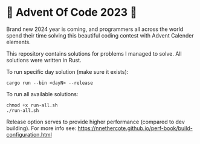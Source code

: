 # 🎄 Advent Of Code 2023 🎄

Brand new 2024 year is coming, and programmers all across the world spend their time solving this beautiful coding contest with Advent Calender elements. 

This repository contains solutions for problems I managed to solve. All solutions were written in Rust.

To run specific day solution (make sure it exists): 
```
cargo run --bin <dayN> --release
```

To run all available solutions:
```
chmod +x run-all.sh
./run-all.sh
```

Release option serves to provide higher performance (compared to dev building). For more info see: https://nnethercote.github.io/perf-book/build-configuration.html
